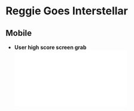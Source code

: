 # Reggie Goes Interstellar  
## Mobile  

* **User high score screen grab**  
![High Score](HighScores.pdf)  